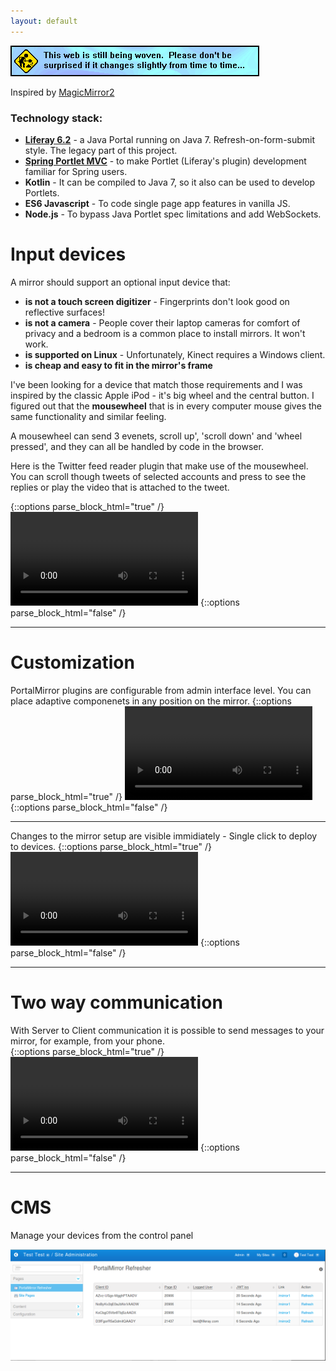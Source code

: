 ```yaml
---
layout: default
---
```

![](construction.gif)

Inspired by [MagicMirror2](https://magicmirror.builders)


### [](#tech-stack)Technology stack:

*   [**Liferay 6.2**](https://dev.liferay.com/develop/tutorials/-/knowledge_base/6-2/tutorials) - a Java Portal running on Java 7. Refresh-on-form-submit style. The legacy part of this project.   
*   [**Spring Portlet MVC**](https://docs.spring.io/autorepo/docs/spring/4.2.x/spring-framework-reference/html/portlet.html) - to make Portlet (Liferay's plugin) development familiar for Spring users.
*   **Kotlin** - It can be compiled to Java 7, so it also can be used to develop Portlets.
*   **ES6 Javascript** - To code single page app features in vanilla JS.
*   **Node.js** - To bypass Java Portlet spec limitations and add WebSockets.   

# [](#input-dev)Input devices
A mirror should support an optional input device that:
*   **is not a touch screen digitizer** - Fingerprints don't look good on reflective surfaces!
*   **is not a camera** - People cover their laptop cameras for comfort of privacy and a bedroom is a common place to install mirrors. It won't work.
*   **is supported on Linux** - Unfortunately, Kinect requires a Windows client. 
*   **is cheap and easy to fit in the mirror's frame**

I've been looking for a device that match those requirements and I was inspired by the classic Apple iPod - it's big wheel and the central button. I figured out that the **mousewheel** that is in every computer mouse gives the same functionality and similar feeling.

A mousewheel can send 3 evenets, scroll up', 'scroll down' and 'wheel pressed', and they can all be handled by code in the browser.

Here is the Twitter feed reader plugin that make use of the mousewheel. You can scroll though tweets of selected accounts and press to see the replies or play the video that is attached to the tweet.

{::options parse_block_html="true" /}
<video src="twitter.webm" controls loop></video>
{::options parse_block_html="false" /}
* * *

# [](#customization)Customization 
PortalMirror plugins are configurable from admin interface level. You can place adaptive componenets in any position on the mirror.
{::options parse_block_html="true" /}
<video src="new_widgets-s.webm" controls loop></video>
{::options parse_block_html="false" /}
* * *

Changes to the mirror setup are visible immidiately - Single click to deploy to devices. 
{::options parse_block_html="true" /}
<video src="deployment-s.webm" controls loop></video>
{::options parse_block_html="false" /}
* * *

# [](#two-way-communication)Two way communication
With Server to Client communication it is possible to send messages to your mirror, for example, from your phone.  
{::options parse_block_html="true" /}
<video src="flashmessage-s.webm" controls loop></video>
{::options parse_block_html="false" /}
* * *

# [](#cms)CMS
Manage your devices from the control panel

![](access_control.png)

